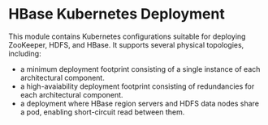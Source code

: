 <!--
 Licensed to the Apache Software Foundation (ASF) under one
 or more contributor license agreements.  See the NOTICE file
 distributed with this work for additional information
 regarding copyright ownership.  The ASF licenses this file
 to you under the Apache License, Version 2.0 (the
 "License"); you may not use this file except in compliance
 with the License.  You may obtain a copy of the License at

     http://www.apache.org/licenses/LICENSE-2.0

 Unless required by applicable law or agreed to in writing, software
 distributed under the License is distributed on an "AS IS" BASIS,
 WITHOUT WARRANTIES OR CONDITIONS OF ANY KIND, either express or implied.
 See the License for the specific language governing permissions and
 limitations under the License.
-->

# HBase Kubernetes Deployment

This module contains Kubernetes configurations suitable for deploying ZooKeeper, HDFS, and HBase.
It supports several physical topologies, including:
 * a minimum deployment footprint consisting of a single instance of each architectural component.
 * a high-avaiability deployment footprint consisting of redundancies for each architectural
   component.
 * a deployment where HBase region servers and HDFS data nodes share a pod, enabling short-circuit
   read between them.
